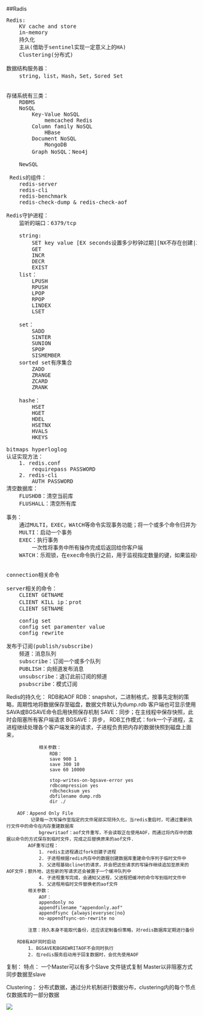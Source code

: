 ##Radis
<pre>
Redis:
    KV cache and store
    in-memory
    持久化
    主从(借助于sentinel实现一定意义上的HA)
    Clustering(分布式)

数据结构服务器：
    string，list，Hash，Set，Sored Set 


存储系统有三类：
    RDBMS
    NoSQL
        Key-Value NoSQL
            memcached Redis
        Column family NoSQL
            HBase
        Document NoSQL
            MongoDB
        Graph NoSQL：Neo4j
    
    NewSQL

 Redis的组件：   
    redis-server
    redis-cli
    redis-benchmark
    redis-check-dump & redis-check-aof

Redis守护进程：
    监听的端口：6379/tcp
    
    string:
        SET key value [EX seconds设置多少秒钟过期][NX不存在创建|XX存在即修改]
        GET
        INCR
        DECR
        EXIST
    list：
        LPUSH
        RPUSH
        LPOP
        RPOP
        LINDEX
        LSET

    set：
        SADD
        SINTER
        SUNION
        SPOP
        SISMEMBER
    sorted set有序集合
        ZADD 
        ZRANGE
        ZCARD
        ZRANK

    hashe：
        HSET
        HGET
        HDEL
        HSETNX
        HVALS
        HKEYS
        
bitmaps hyperloglog    
认证实现方法：
    1. redis.conf
        requirepass PASSWORD
    2. redis-cli
        AUTH PASSWORD
清空数据库：
    FLUSHDB：清空当前库
    FLUSHALL：清空所有库

事务：
    通过MULTI，EXEC，WAtCH等命令实现事务功能；将一个或多个命令归并为一个操作提请服务器按顺序执行的机制，不支持回滚操作
    MULTI：启动一个事务
    EXEC：执行事务
        一次性将事务中所有操作完成后返回给你客户端
    WATCH：乐观锁，在exec命令执行之前，用于监视指定数量的键，如果监视中的某任意键数据被修改，则服务器拒绝执行事务

   
connection相关命令

server相关的命令：
    CLIENT GETNAME  
    CLIENT KILL ip：prot
    CLIENT SETNAME
    
    config set
    config set paramenter value
    config rewrite

发布于订阅(publish/subscribe)
    频道：消息队列
    subscribe：订阅一个或多个队列
    PUBLISH：向频道发布消息
    unsubscribe：退订此前订阅的频道
    psubscribe：模式订阅
</pre>


Redis的持久化：
    RDB和AOF
        RDB：snapshot，二进制格式，按事先定制的策略，周期性地将数据保存至磁盘，数据文件默认为dump.rdb
             客户端也可显示使用SAVA或BGSAVE命令启用快照保存机制
                SAVE：同步；在主线程中保存快照，此时会阻塞所有客户端请求
                BGSAVE：异步，
                RDB工作模式：fork一个子进程，主进程继续处理各个客户端发来的请求，子进程负责把内存的数据快照到磁盘上面来，
                
                相关参数：
                    RDB：
                    save 900 1
                    save 300 10
                    save 60 10000
                
                    stop-writes-on-bgsave-error yes
                    rdbcompression yes
                    rdbchecksum yes
                    dbfilename dump.rdb 
                    dir ./

        AOF：Append Only File
             记录每一次写操作至指定的文件尾部实现持久化，当redis重启时，可通过重新执行文件中的命令在内存重建数据库
                bgrewritaof：aof文件重写，不会读取正在使用AOF，而通过将内存中的数据以命令的方式保存到临时文件，完成之后替换原来的aof文件.
            AOF重写过程：
                1. redis主进程通过fork创建子进程
                2. 子进程根据redis内存中的数据创建数据库重建命令序列于临时文件中
                3. 父进程基础clinet的请求，并会把这些请求的写操作继续追加至原来的AOF文件；额外地，这些新的写请求还会被置于一个缓冲队列中
                4. 子进程重写完成，会通知父进程，父进程把缓冲的命令写到临时文件中
                5. 父进程用临时文件替换老的aof文件
            相关参数：
                AOF：
                appendonly no
                appendfilename "appendonly.aof"
                appendfsync {always|everysec|no}
                no-appendfsync-on-rewrite no
                    
            注意：持久本身不能取代备份，还应该定制备份策略，对redis数据库定期进行备份

        RDB有AOF同时启动
            1. BGSAVE和BGREWRITAOF不会同时执行
            2. 在redis服务启动用于回复数据时，会优先使用AOF

复制：
    特点：
        一个Master可以有多个Slave
        文件链式复制
        Master以非阻塞方式同步数据至slave





Clustering：
    分布式数据，通过分片机制进行数据分布，clustering内的每个节点仅数据库的一部分数据
               
![](https://i.imgur.com/19zMn3G.png)
